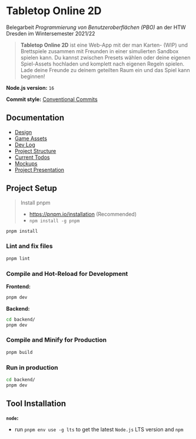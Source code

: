 # Tabletop Online 2D
Belegarbeit _Programmierung von Benutzeroberflächen (PBO)_ an der HTW Dresden im Wintersemester 2021/22

> **Tabletop Online 2D** ist eine Web-App mit der man Karten- (WIP) und Brettspiele zusammen mit Freunden in einer simulierten Sandbox spielen kann. Du kannst zwischen Presets wählen oder deine eigenen Spiel-Assets hochladen und komplett nach eigenen Regeln spielen. Lade deine Freunde zu deinem geteilten Raum ein und das Spiel kann beginnen!

**Node.js version:** `16`

**Commit style:** [Conventional Commits](https://github.com/DrJume/tabletop-online/blob/main/docs/Conventional%20Commits.md)

## Documentation
- [Design](https://github.com/DrJume/tabletop-online/blob/dev/docs/Design.md)
- [Game Assets](https://github.com/DrJume/tabletop-online/blob/dev/docs/Game%20Assets.md)
- [Dev Log](https://github.com/DrJume/tabletop-online/blob/dev/docs/Dev%20Log.md)
- [Project Structure](https://github.com/DrJume/tabletop-online/blob/dev/docs/Project%20Structure.md)
- [Current Todos](https://github.com/DrJume/tabletop-online/blob/dev/TODO.todo)
- [Mockups](https://www.figma.com/file/QvCJYXvBnFTH5O0j9478dD/TabletopOnline?node-id=5%3A7)
- [Project Presentation](https://docs.google.com/presentation/d/1abQTGAcKNF0SFd0ipNW1vJ5Zp_1cwJLoAGV5aG1xqqk/edit#slide=id.gc6f9e470d_0_0)

## Project Setup

> Install pnpm <br>
> - https://pnpm.io/installation (Recommended) <br>
> - `npm install -g pnpm`

```sh
pnpm install
```

### Lint and fix files

```sh
pnpm lint
```
### Compile and Hot-Reload for Development

**Frontend:**
```sh
pnpm dev
```

**Backend:**
```sh
cd backend/
pnpm dev
```

### Compile and Minify for Production

```sh
pnpm build
```

### Run in production

```sh
cd backend/
pnpm dev
```

## Tool Installation

**`node`:**

- run `pnpm env use -g lts` to get the latest `Node.js` LTS version and `npm`

